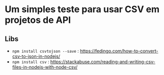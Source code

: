 # Um simples teste para usar CSV em projetos de API

## Libs 
* `npm install csvtojson --save` : https://fedingo.com/how-to-convert-csv-to-json-in-nodejs/
* `npm install csv` : https://stackabuse.com/reading-and-writing-csv-files-in-nodejs-with-node-csv/